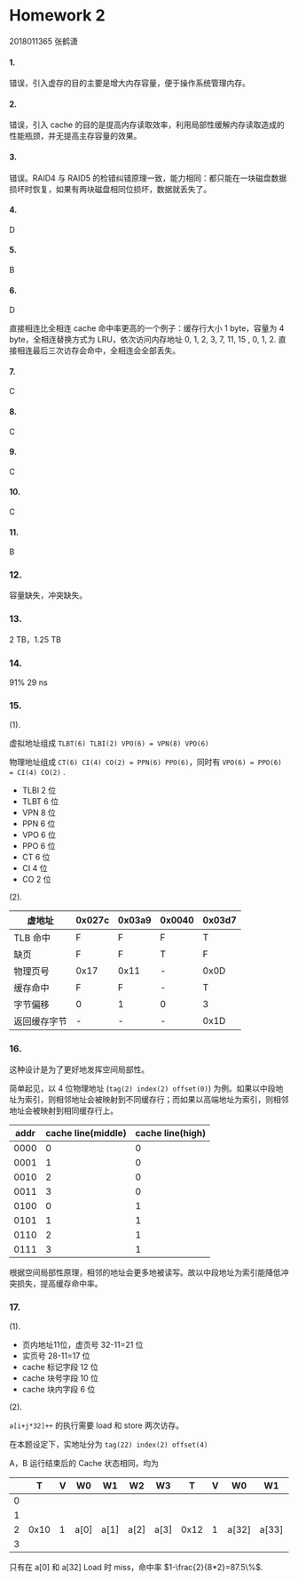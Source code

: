 # Homework 2

2018011365 张鹤潇

#### 1.

错误，引入虚存的目的主要是增大内存容量，便于操作系统管理内存。

#### 2.

错误，引入 cache 的目的是提高内存读取效率，利用局部性缓解内存读取造成的性能瓶颈，并无提高主存容量的效果。

#### 3.

错误。RAID4 与 RAID5 的检错纠错原理一致，能力相同：都只能在一块磁盘数据损坏时恢复，如果有两块磁盘相同位损坏，数据就丢失了。

#### 4.

D

#### 5.

B

#### 6.

D

直接相连比全相连 cache 命中率更高的一个例子：缓存行大小 1 byte，容量为 4 byte，全相连替换方式为 LRU，依次访问内存地址 0, 1, 2, 3, 7, 11, 15 , 0, 1, 2. 直接相连最后三次访存会命中，全相连会全部丢失。

#### 7.

C

#### 8.

C

#### 9.

C

#### 10.

C

#### 11.

B

### 12.

容量缺失，冲突缺失。

### 13.

2 TB，1.25 TB

### 14.

91% 29 ns

### 15.

(1).

虚拟地址组成 `TLBT(6) TLBI(2) VPO(6) = VPN(8) VPO(6)`

物理地址组成 `CT(6) CI(4) CO(2) = PPN(6) PPO(6)`，同时有 `VPO(6) = PPO(6) = CI(4) CO(2)` .

- TLBI 2 位
- TLBT 6 位
- VPN 8 位
- PPN 6 位
- VPO 6 位
- PPO 6 位
- CT 6 位
- CI 4 位
- CO 2 位

(2).

| 虚地址       | 0x027c | 0x03a9 | 0x0040 | 0x03d7 |
| ------------ | ------ | ------ | ------ | ------ |
| TLB 命中     | F      | F      | F      | T      |
| 缺页         | F      | F      | T      | F      |
| 物理页号     | 0x17   | 0x11   | -      | 0x0D   |
| 缓存命中     | F      | F      | -      | T      |
| 字节偏移     | 0      | 1      | 0      | 3      |
| 返回缓存字节 | -      | -      | -      | 0x1D   |

### 16.

这种设计是为了更好地发挥空间局部性。

简单起见，以 4 位物理地址 (`tag(2) index(2) offset(0)`) 为例。如果以中段地址为索引，则相邻地址会被映射到不同缓存行；而如果以高端地址为索引，则相邻地址会被映射到相同缓存行上。

| addr | cache line(middle) | cache line(high) |
| ---- | ------------------ | ---------------- |
| 0000 | 0                  | 0                |
| 0001 | 1                  | 0                |
| 0010 | 2                  | 0                |
| 0011 | 3                  | 0                |
| 0100 | 0                  | 1                |
| 0101 | 1                  | 1                |
| 0110 | 2                  | 1                |
| 0111 | 3                  | 1                |

根据空间局部性原理，相邻的地址会更多地被读写。故以中段地址为索引能降低冲突损失，提高缓存命中率。

### 17.

(1).

- 页内地址11位，虚页号 32-11=21 位
- 实页号 28-11=17 位
- cache 标记字段 12 位
- cache 块号字段 10 位
- cache 块内字段 6 位

(2).

`a[i+j*32]++` 的执行需要 load 和 store 两次访存。

在本题设定下，实地址分为 `tag(22) index(2) offset(4)  `

A，B 运行结束后的 Cache 状态相同，均为

|      | T    | V    | W0   | W1   | W2   | W3   | T    | V    | W0    | W1    | W2    | W3    |
| ---- | ---- | ---- | ---- | ---- | ---- | ---- | ---- | ---- | ----- | ----- | ----- | ----- |
| 0    |      |      |      |      |      |      |      |      |       |       |       |       |
| 1    |      |      |      |      |      |      |      |      |       |       |       |       |
| 2    | 0x10 | 1    | a[0] | a[1] | a[2] | a[3] | 0x12 | 1    | a[32] | a[33] | a[34] | a[35] |
| 3    |      |      |      |      |      |      |      |      |       |       |       |       |

只有在 a[0] 和 a[32]  Load 时 miss，命中率 $1-\frac{2}{8*2}=87.5\%$.

